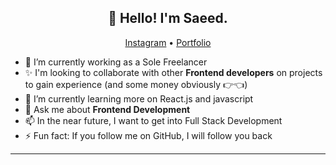 <h2 align="center">👋 Hello! I'm Saeed.</h2>
<p align="center">
  <a href="https://www.instagram.com/me.coderrr/">Instagram</a> •
  <a href="https://www.codepen.io/saeed18">Portfolio</a>
</p>


- 🔭 I’m currently working as a Sole Freelancer
- ✨ I'm looking to collaborate with other **Frontend developers** on projects to gain experience (and some money obviously 👉👈)
- 🌱 I’m currently learning more on React.js and javascript
- 💬 Ask me about **Frontend Development**
- 📫 In the near future, I want to get into Full Stack Development
- ⚡ Fun fact: If you follow me on GitHub, I will follow you back

-------
